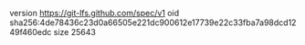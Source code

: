 version https://git-lfs.github.com/spec/v1
oid sha256:4de78436c23d0a66505e221dc900612e17739e22c33fba7a98dcd1249f460edc
size 25643

